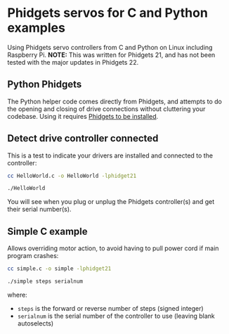 # Phidgets servos for C and Python examples

Using Phidgets servo controllers from C and Python on Linux including Raspberry Pi.
**NOTE:** This was written for Phidgets 21, and has not been tested with the major updates in Phidgets 22.


## Python Phidgets

The Python helper code comes directly from Phidgets, and attempts to do
the opening and closing of drive connections without cluttering your
codebase.
Using it requires [Phidgets to be installed](https://www.scivision.dev/phidgets-motor-control-install-linux-python/).

## Detect drive controller connected

This is a test to indicate your drivers are installed and connected to
the controller:

```sh
cc HelloWorld.c -o HelloWorld -lphidget21

./HelloWorld
```

You will see when you plug or unplug the Phidgets controller(s) and get
their serial number(s).

## Simple C example

Allows overriding motor action, to avoid having to pull power cord if
main program crashes:

```sh
cc simple.c -o simple -lphidget21

./simple steps serialnum
```

where:

-   `steps` is the forward or reverse number of steps (signed integer)
-   `serialnum` is the serial number of the controller to use (leaving
    blank autoselects)
